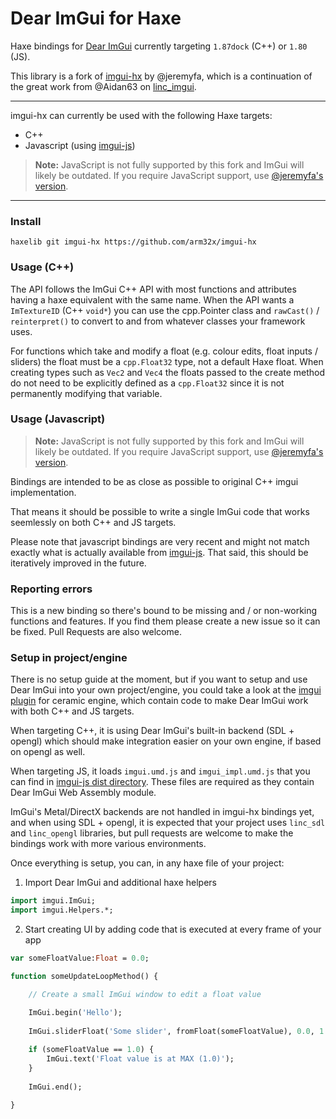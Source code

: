 # Dear ImGui for Haxe

Haxe bindings for [Dear ImGui](https://github.com/ocornut/imgui) currently targeting `1.87dock` (C++) or `1.80` (JS).

This library is a fork of [imgui-hx](https://github.com/jeremyfa/imgui-hx) by @jeremyfa, which is a continuation of the great work from @Aidan63 on [linc_imgui](https://github.com/Aidan63/linc_imgui).

---

imgui-hx can currently be used with the following Haxe targets:
- C++
- Javascript (using [imgui-js](https://github.com/flyover/imgui-js))

> **Note:** JavaScript is not fully supported by this fork and ImGui will likely be outdated. If you require JavaScript support, use [@jeremyfa's version](https://github.com/jeremyfa/imgui-hx).

---
### Install

`haxelib git imgui-hx https://github.com/arm32x/imgui-hx`

### Usage (C++)

The API follows the ImGui C++ API with most functions and attributes having a haxe equivalent with the same name. When the API wants a `ImTextureID` (C++ `void*`) you can use the cpp.Pointer class and `rawCast()` / `reinterpret()` to convert to and from whatever classes your framework uses.

For functions which take and modify a float (e.g. colour edits, float inputs / sliders) the float must be a `cpp.Float32` type, not a default Haxe float. When creating types such as `Vec2` and `Vec4` the floats passed to the create method do not need to be explicitly defined as a `cpp.Float32` since it is not permanently modifying that variable.

### Usage (Javascript)

> **Note:** JavaScript is not fully supported by this fork and ImGui will likely be outdated. If you require JavaScript support, use [@jeremyfa's version](https://github.com/jeremyfa/imgui-hx).

Bindings are intended to be as close as possible to original C++ imgui implementation.

That means it should be possible to write a single ImGui code that works seemlessly on both C++ and JS targets.

Please note that javascript bindings are very recent and might not match exactly what is actually available from [imgui-js](https://github.com/flyover/imgui-js). That said, this should be iteratively improved in the future.

### Reporting errors

This is a new binding so there's bound to be missing and / or non-working functions and features. If you find them please create a new issue so it can be fixed. Pull Requests are also welcome.

### Setup in project/engine

There is no setup guide at the moment, but if you want to setup and use Dear ImGui into your own project/engine, you could take a look at the [imgui plugin](https://github.com/ceramic-engine/ceramic/tree/master/plugins/imgui/runtime/src/ceramic) for ceramic engine, which contain code to make Dear ImGui work with both C++ and JS targets.

When targeting C++, it is using Dear ImGui's built-in backend (SDL + opengl) which should make integration easier on your own engine, if based on opengl as well.

When targeting JS, it loads `imgui.umd.js` and `imgui_impl.umd.js` that you can find in [imgui-js dist directory](https://github.com/flyover/imgui-js/tree/08f05fb0f47e02978e4aa52e5a2b9b206e06998d/dist). These files are required as they contain Dear ImGui Web Assembly module.

ImGui's Metal/DirectX backends are not handled in imgui-hx bindings yet, and when using SDL + opengl, it is expected that your project uses `linc_sdl` and `linc_opengl` libraries, but pull requests are welcome to make the bindings work with more various environments.

Once everything is setup, you can, in any haxe file of your project:

1. Import Dear ImGui and additional haxe helpers

```haxe
import imgui.ImGui;
import imgui.Helpers.*;
```

2. Start creating UI by adding code that is executed at every frame of your app

```haxe
var someFloatValue:Float = 0.0;

function someUpdateLoopMethod() {

    // Create a small ImGui window to edit a float value

    ImGui.begin('Hello');
    
    ImGui.sliderFloat('Some slider', fromFloat(someFloatValue), 0.0, 1.0);
    
    if (someFloatValue == 1.0) {
        ImGui.text('Float value is at MAX (1.0)');
    }
    
    ImGui.end();

}
```
